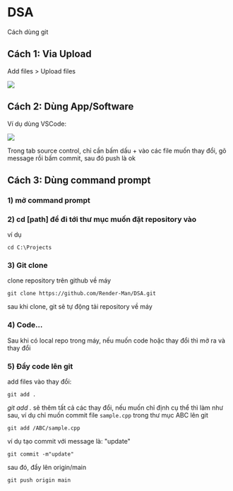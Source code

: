 # DSA

Cách dùng git

## Cách 1: Via Upload

Add files > Upload files

<image src="github-tutorial/uploadviaweb.png"></image>

## Cách 2: Dùng App/Software

Ví dụ dùng VSCode:

<image src="github-tutorial/vscode_git01.png"></image>

Trong tab source control, chỉ cần bấm dấu + vào các file muốn thay đổi, gõ message rồi bấm commit, sau đó push là ok


## Cách 3: Dùng command prompt

### 1) mở command prompt

### 2) cd [path] để đi tới thư mục muốn đặt repository vào

ví dụ 

```
cd C:\Projects
```

### 3) Git clone

clone repository trên github về máy

```
git clone https://github.com/Render-Man/DSA.git
```

sau khi clone, git sẽ tự động tải repository về máy

### 4) Code...

Sau khi có local repo trong máy, nếu muốn code hoặc thay đổi thì mở ra và thay đổi

### 5) Đẩy code lên git

add files vào thay đổi:

```
git add . 
```

_git add ._ sẽ thêm tất cả các thay đổi, nếu muốn chỉ định cụ thể thì làm như sau, ví dụ chỉ muốn commit file ```sample.cpp``` trong thư mục ABC lên git

```
git add /ABC/sample.cpp
```

ví dụ tạo commit với message là: "update"
```
git commit -m"update"
```

sau đó, đẩy lên origin/main

```
git push origin main
```